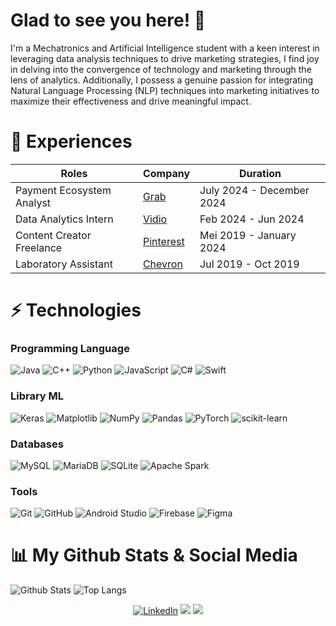 # Glad to see you here! 👋

I'm a Mechatronics and Artificial Intelligence student with a keen interest in leveraging data analysis techniques to drive marketing strategies, I find joy in delving into the convergence of technology and marketing through the lens of analytics. Additionally, I possess a genuine passion for integrating Natural Language Processing (NLP) techniques into marketing initiatives to maximize their effectiveness and drive meaningful impact.

# 🏢 Experiences
| Roles | Company | Duration |
| --- | --- | --- |
| Payment Ecosystem Analyst | [Grab](https://www.grab.com/id/) | July 2024 - December 2024 |
| Data Analytics Intern | [Vidio](https://www.vidio.com/) | Feb 2024 - Jun 2024 |
| Content Creator Freelance | [Pinterest](https://www.pinterest.com/) | Mei 2019 - January 2024 |
| Laboratory Assistant | [Chevron](https://chevron.com/) | Jul 2019 - Oct 2019 |

# ⚡ Technologies

### Programming Language
 ![Java](https://img.shields.io/badge/Java-ED8B00?style=for-the-badge&logo=java&logoColor=white)
 ![C++](https://img.shields.io/badge/C%2B%2B-00599C?style=for-the-badge&logo=c%2B%2B&logoColor=white)
 ![Python](https://img.shields.io/badge/Python-14354C?style=for-the-badge&logo=python&logoColor=white)
 ![JavaScript](https://img.shields.io/badge/JavaScript-F7DF1E?style=for-the-badge&logo=javascript&logoColor=black)
 ![C#](https://img.shields.io/badge/c%23-%23239120.svg?style=for-the-badge&logo=c-sharp&logoColor=white)
 ![Swift](https://img.shields.io/badge/swift-F54A2A?style=for-the-badge&logo=swift&logoColor=white)

### Library ML
![Keras](https://img.shields.io/badge/Keras-%23D00000.svg?style=for-the-badge&logo=Keras&logoColor=white)
![Matplotlib](https://img.shields.io/badge/Matplotlib-%23ffffff.svg?style=for-the-badge&logo=Matplotlib&logoColor=black)
![NumPy](https://img.shields.io/badge/numpy-%23013243.svg?style=for-the-badge&logo=numpy&logoColor=white)
![Pandas](https://img.shields.io/badge/pandas-%23150458.svg?style=for-the-badge&logo=pandas&logoColor=white)
![PyTorch](https://img.shields.io/badge/PyTorch-%23EE4C2C.svg?style=for-the-badge&logo=PyTorch&logoColor=white)
![scikit-learn](https://img.shields.io/badge/scikit--learn-%23F7931E.svg?style=for-the-badge&logo=scikit-learn&logoColor=white)

### Databases
![MySQL](https://img.shields.io/badge/mysql-%2300f.svg?style=for-the-badge&logo=mysql&logoColor=white)
![MariaDB](https://img.shields.io/badge/MariaDB-003545?style=for-the-badge&logo=mariadb&logoColor=white)
![SQLite](https://img.shields.io/badge/sqlite-%2307405e.svg?style=for-the-badge&logo=sqlite&logoColor=white)
![Apache Spark](https://img.shields.io/badge/Apache%20Spark-FDEE21?style=flat-square&logo=apachespark&logoColor=black)

 
### Tools
![Git](https://img.shields.io/badge/git-%23F05033.svg?style=for-the-badge&logo=git&logoColor=white)
![GitHub](https://img.shields.io/badge/github-%23121011.svg?style=for-the-badge&logo=github&logoColor=white)
![Android Studio](https://img.shields.io/badge/Android%20Studio-3DDC84.svg?style=for-the-badge&logo=android-studio&logoColor=white)
![Firebase](https://img.shields.io/badge/firebase-%23039BE5.svg?style=for-the-badge&logo=firebase)
![Figma](https://img.shields.io/badge/figma-%23F24E1E.svg?style=for-the-badge&logo=figma&logoColor=white)


# 📊 My Github Stats & Social Media
![Github Stats](https://github-readme-stats.vercel.app/api?username=abdumalikh44&count_private=true&show_icons=true&include_all_commits=true)
![Top Langs](https://github-readme-stats.vercel.app/api/top-langs/?username=abdumalikh44&hide=TeX&layout=compact)

<div>
  <p align = "center">
<a href="https://www.linkedin.com/in/malikslbn/" target="_blank"><img src="https://img.shields.io/badge/LinkedIn-0077B5?style=for-the-badge&logo=linkedin&logoColor=white" alt="LinkedIn"></a>
<a href="https://www.hackerrank.com/profile/abdumalikh44" target="_blank"><img src="https://img.shields.io/badge/-Hackerrank-2EC866?style=for-the-badge&logo=HackerRank&logoColor=white"></a>
<a href="mailto:abdumalikh44@gmail.com"><img src="https://img.shields.io/badge/Gmail-D14836?style=for-the-badge&logo=gmail&logoColor=white"/></a>
  </p>

